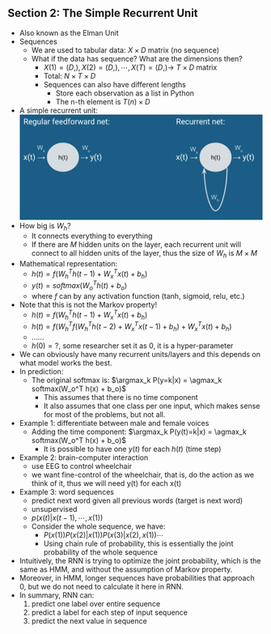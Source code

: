 ## Section 2: The Simple Recurrent Unit

- Also known as the Elman Unit
- Sequences
  - We are used to tabular data: $X \times D$ matrix (no sequence)
  - What if the data has sequence? What are the dimensions then?
    - $X(1) = (D,), X(2)=(D,), \cdots, X(T)=(D,) \rightarrow$ $T \times D$ matrix
    - Total: $N \times T \times D$
    - Sequences can also have different lengths
      - Store each observation as a list in Python
      - The n-th element is $T(n) \times D$
- A simple recurrent unit: <br>
![Alt Text](figures/simple_recurrent_unit.png)
- How big is $W_h$?
  - It connects everything to everything
  - If there are $M$ hidden units on the layer, each recurrent unit will connect to all hidden units of the layer, thus the size of $W_h$ is $M \times M$
- Mathematical representation:
  - $h(t) = f(W_h^T h(t-1) + W_x^T x(t) + b_h)$
  - $y(t) = softmax(W_o^T h(t) + b_o)$
  - where $f$ can by any activation function (tanh, sigmoid, relu, etc.)
- Note that this is not the Markov property!
  - $h(t) = f(W_h^T h(t-1) + W_x^T x(t) + b_h)$
  - $h(t) = f(W_h^T f(W_h^T h(t-2) + W_x^T x(t-1) + b_h) + W_x^T x(t) + b_h)$
  - ......
  - $h(0)=?$, some researcher set it as 0, it is a hyper-parameter
- We can obviously have many recurrent units/layers and this depends on what model works the best.
- In prediction:
  - The original softmax is: $\argmax_k P(y=k|x) = \agmax_k softmax(W_o^T h(x) + b_o)$
    - This assumes that there is no time component
    - It also assumes that one class per one input, which makes sense for most of the problems, but not all.
- Example 1: differentiate between male and female voices
  - Adding the time component: $\argmax_k P(y(t)=k|x) = \agmax_k softmax(W_o^T h(x) + b_o)$
    - It is possible to have one $y(t)$ for each $h(t)$ (time step)
- Example 2: brain-computer interaction
  - use EEG to control wheelchair
  - we want fine-control of the wheelchair, that is, do the action as we think of it, thus we will need y(t) for each x(t)
- Example 3: word sequences
  - predict next word given all previous words (target is next word)
  - unsupervised
  - $p(x(t) | x(t-1), \cdots, x(1))$
  - Consider the whole sequence, we have:
    - $P(x(1)) P(x(2)|x(1)) P(x(3)|x(2),x(1)) \cdots$
    - Using chain rule of probability, this is essentially the joint probability of the whole sequence
- Intuitively, the RNN is trying to optimize the joint probability, which is the same as HMM, and without the assumption of Markov property.
- Moreover, in HMM, longer sequences have probabilities that approach 0, but we do not need to calculate it here in RNN.
- In summary, RNN can:
  1. predict one label over entire sequence
  2. predict a label for each step of input sequence
  3. predict the next value in sequence

